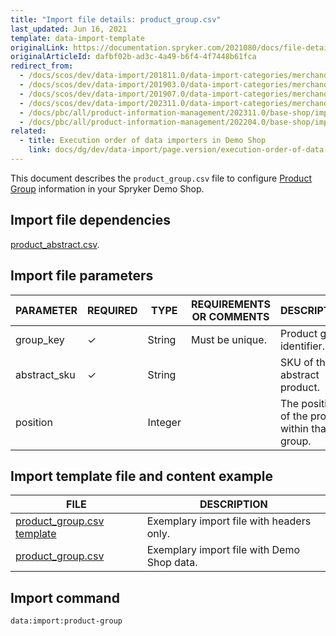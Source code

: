 ```yaml
---
title: "Import file details: product_group.csv"
last_updated: Jun 16, 2021
template: data-import-template
originalLink: https://documentation.spryker.com/2021080/docs/file-details-product-groupcsv
originalArticleId: dafbf02b-ad3c-4a49-b6f4-4f7448b61fca
redirect_from:
  - /docs/scos/dev/data-import/201811.0/data-import-categories/merchandising-setup/product-merchandising/file-details-product-group.csv.html
  - /docs/scos/dev/data-import/201903.0/data-import-categories/merchandising-setup/product-merchandising/file-details-product-group.csv.html
  - /docs/scos/dev/data-import/201907.0/data-import-categories/merchandising-setup/product-merchandising/file-details-product-group.csv.html
  - /docs/scos/dev/data-import/202311.0/data-import-categories/merchandising-setup/product-merchandising/file-details-product-group.csv.html
  - /docs/pbc/all/product-information-management/202311.0/base-shop/import-and-export-data/file-details-product-group.csv.html
  - /docs/pbc/all/product-information-management/202204.0/base-shop/import-and-export-data/import-file-details-product-group.csv.html
related:
  - title: Execution order of data importers in Demo Shop
    link: docs/dg/dev/data-import/page.version/execution-order-of-data-importers.html
---
```


This document describes the `product_group.csv` file to configure [Product Group](/docs/pbc/all/product-information-management/{{page.version}}/base-shop/feature-overviews/product-groups-feature-overview.html) information in your Spryker Demo Shop.

## Import file dependencies

[product_abstract.csv](/docs/pbc/all/product-information-management/{{page.version}}/base-shop/import-and-export-data/products-data-import/import-file-details-product-abstract.csv.html).

## Import file parameters

| PARAMETER | REQUIRED | TYPE | REQUIREMENTS OR COMMENTS | DESCRIPTION |
| --- | --- | --- | --- | --- |
| group_key | &check; | String | Must be unique. | Product group identifier. |
| abstract_sku | &check; | String |  | SKU of the abstract product. |
| position |  | Integer |  | The position of the product within that group. |



## Import template file and content example

| FILE | DESCRIPTION |
| --- | --- |
| [product_group.csv template](https://spryker.s3.eu-central-1.amazonaws.com/docs/Developer+Guide/Back-End/Data+Manipulation/Data+Ingestion/Data+Import/Data+Import+Categories/Merchandising+Setup/Product+Merchandising/Template+product_group.csv) | Exemplary import file with headers only. |
| [product_group.csv](https://spryker.s3.eu-central-1.amazonaws.com/docs/Developer+Guide/Back-End/Data+Manipulation/Data+Ingestion/Data+Import/Data+Import+Categories/Merchandising+Setup/Product+Merchandising/product_group.csv) | Exemplary import file with Demo Shop data. |

## Import command

```bash
data:import:product-group
```
